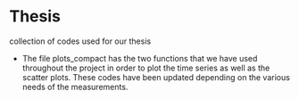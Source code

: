 # Thesis
collection of codes used for our thesis
- The file plots_compact has the two functions that we have used throughout the project in order to plot the time series as well as the scatter plots.
 These codes have been updated depending on the various needs of the measurements.
